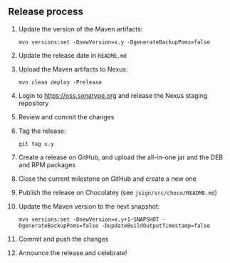 Release process
---------------

1. Update the version of the Maven artifacts:

       mvn versions:set -DnewVersion=x.y -DgenerateBackupPoms=false

1. Update the release date in `README.md`

1. Upload the Maven artifacts to Nexus:

       mvn clean deploy -Prelease

1. Login to https://oss.sonatype.org and release the Nexus staging repository

1. Review and commit the changes

1. Tag the release:

       git tag x.y

1. Create a release on GitHub, and upload the all-in-one jar and the DEB and RPM packages

1. Close the current milestone on GitHub and create a new one

1. Publish the release on Chocolatey (see `jsign/src/choco/README.md`)

1. Update the Maven version to the next snapshot:

       mvn versions:set -DnewVersion=x.y+1-SNAPSHOT -DgenerateBackupPoms=false -DupdateBuildOutputTimestamp=false

1. Commit and push the changes

1. Announce the release and celebrate!
